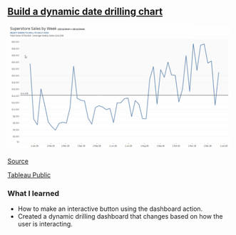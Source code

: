 ## [Build a dynamic date drilling chart](https://github.com/JasonYao3/Tableau-Visualization/tree/master/Workout_Wednesday/Week%2019)
<img src= "https://github.com/JasonYao3/Tableau-Visualization/blob/master/Workout_Wednesday/Week%2019/WOW%20Week19.gif" width="500">

[Source](http://www.workout-wednesday.com/2020w19/)

[Tableau Public](https://public.tableau.com/profile/jason.yao#!/vizhome/WOW2020WEEK19DYNAMICDAYDRILL/WOW2020WEEK19DYNAMICDAYDRILL)

### What I learned
* How to make an interactive button using the dashboard action.
* Created a dynamic drilling dashboard that changes based on how the user is interacting.
